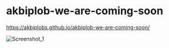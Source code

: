 # akbiplob-we-are-coming-soon
https://akbiplobs.github.io/akbiplob-we-are-coming-soon/

![Screenshot_1](https://github.com/user-attachments/assets/2f8efedf-0fbf-4039-9fac-fa3ee9e6ad0b)
